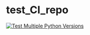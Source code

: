 # test_CI_repo
[![Test Multiple Python Versions](https://github.com/tphuntsho2001/test_CI_repo/actions/workflows/main.yml/badge.svg)](https://github.com/tphuntsho2001/test_CI_repo/actions/workflows/main.yml)
